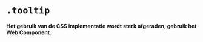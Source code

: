 # `.tooltip`

**Het gebruik van de CSS implementatie wordt sterk afgeraden, gebruik het Web Component.**
